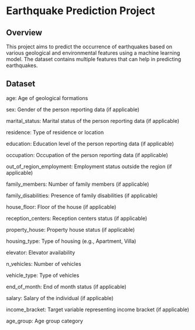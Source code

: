# Earthquake Prediction Project
## Overview
This project aims to predict the occurrence of earthquakes based on various geological and environmental features using a machine learning model. The dataset contains multiple features that can help in predicting earthquakes.

## Dataset

age: Age of geological formations

sex: Gender of the person reporting data (if applicable)

marital_status: Marital status of the person reporting data (if applicable)

residence: Type of residence or location

education: Education level of the person reporting data (if applicable)

occupation: Occupation of the person reporting data (if applicable)

out_of_region_employment: Employment status outside the region (if applicable)

family_members: Number of family members (if applicable)

family_disabilities: Presence of family disabilities (if applicable)

house_floor: Floor of the house (if applicable)

reception_centers: Reception centers status (if applicable)

property_house: Property house status (if applicable)

housing_type: Type of housing (e.g., Apartment, Villa)

elevator: Elevator availability

n_vehicles: Number of vehicles

vehicle_type: Type of vehicles

end_of_month: End of month status (if applicable)

salary: Salary of the individual (if applicable)

income_bracket: Target variable representing income bracket (if applicable)

age_group: Age group category

